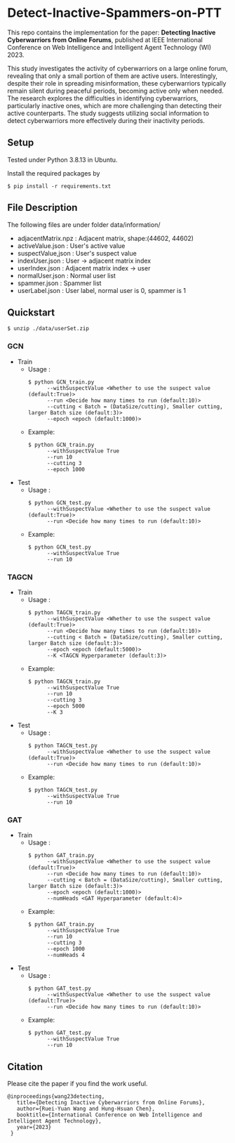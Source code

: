 # Detect-Inactive-Spammers-on-PTT

This repo contains the implementation for the paper:
**Detecting Inactive Cyberwarriors from Online Forums**, published at IEEE International Conference on Web Intelligence and Intelligent Agent Technology (WI) 2023.

This study investigates the activity of cyberwarriors on a large online forum, revealing that only a small portion of them are active users. Interestingly, despite their role in spreading misinformation, these cyberwarriors typically remain silent during peaceful periods, becoming active only when needed. The research explores the difficulties in identifying cyberwarriors, particularly inactive ones, which are more challenging than detecting their active counterparts. The study suggests utilizing social information to detect cyberwarriors more effectively during their inactivity periods.

## Setup
Tested under Python 3.8.13 in Ubuntu.

Install the required packages by
```
$ pip install -r requirements.txt
```

## File Description
The following files are under folder data/information/
* adjacentMatrix.npz : Adjacent matrix, shape:(44602, 44602)
* activeValue.json : User's active value
* suspectValue,json : User's suspect value
* indexUser.json : User -> adjacent matrix index
* userIndex.json : Adjacent matrix index -> user
* normalUser.json : Normal user list
* spammer.json : Spammer list
* userLabel.json : User label, normal user is 0, spammer is 1

## Quickstart
```
$ unzip ./data/userSet.zip
```
### GCN
* Train
    * Usage :  
      ```
      $ python GCN_train.py  
            --withSuspectValue <Whether to use the suspect value (default:True)> 
            --run <Decide how many times to run (default:10)> 
            --cutting < Batch = (DataSize/cutting), Smaller cutting, larger Batch size (default:3)>
            --epoch <epoch (default:1000)>
      ```
    * Example:
      ```
      $ python GCN_train.py  
            --withSuspectValue True
            --run 10
            --cutting 3
            --epoch 1000
      ```
* Test
    * Usage :  
      ```
      $ python GCN_test.py  
            --withSuspectValue <Whether to use the suspect value (default:True)> 
            --run <Decide how many times to run (default:10)> 
      ```
    * Example:
      ```
      $ python GCN_test.py  
            --withSuspectValue True
            --run 10
      ```

### TAGCN
* Train
    * Usage :  
      ```
      $ python TAGCN_train.py  
            --withSuspectValue <Whether to use the suspect value (default:True)> 
            --run <Decide how many times to run (default:10)> 
            --cutting < Batch = (DataSize/cutting), Smaller cutting, larger Batch size (default:3)>
            --epoch <epoch (default:5000)>
            --K <TAGCN Hyperparameter (default:3)>
      ```
    * Example:
      ```
      $ python TAGCN_train.py  
            --withSuspectValue True
            --run 10
            --cutting 3
            --epoch 5000
            --K 3
      ```
* Test
    * Usage :  
      ```
      $ python TAGCN_test.py  
            --withSuspectValue <Whether to use the suspect value (default:True)> 
            --run <Decide how many times to run (default:10)> 
      ```
    * Example:
      ```
      $ python TAGCN_test.py  
            --withSuspectValue True
            --run 10
      ```
      
### GAT
* Train
    * Usage :  
      ```
      $ python GAT_train.py  
            --withSuspectValue <Whether to use the suspect value (default:True)> 
            --run <Decide how many times to run (default:10)> 
            --cutting < Batch = (DataSize/cutting), Smaller cutting, larger Batch size (default:3)>
            --epoch <epoch (default:1000)>
            --numHeads <GAT Hyperparameter (default:4)>
      ```
    * Example:
      ```
      $ python GAT_train.py  
            --withSuspectValue True
            --run 10
            --cutting 3
            --epoch 1000
            --numHeads 4
      ```
* Test
    * Usage :  
      ```
      $ python GAT_test.py  
            --withSuspectValue <Whether to use the suspect value (default:True)> 
            --run <Decide how many times to run (default:10)> 
      ```
    * Example:
      ```
      $ python GAT_test.py  
            --withSuspectValue True
            --run 10
      ```

## Citation
Please cite the paper if you find the work useful.

    @inproceedings{wang23detecting,
       title={Detecting Inactive Cyberwarriors from Online Forums},
       author={Ruei-Yuan Wang and Hung-Hsuan Chen},
       booktitle={International Conference on Web Intelligence and Intelligent Agent Technology},
       year={2023}
     }
